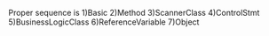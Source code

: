 Proper sequence is 
1)Basic
2)Method
3)ScannerClass
4)ControlStmt
5)BusinessLogicClass
6)ReferenceVariable
7)Object
